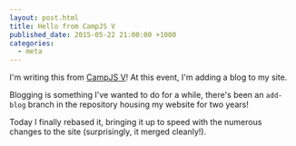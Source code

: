 ```yaml
---
layout: post.html
title: Hello from CampJS V
published_date: 2015-05-22 21:00:00 +1000
categories:
  - meta
---
```


I'm writing this from [CampJS V](http://campjs.com)! At this event, I'm adding a blog to my site.

Blogging is something I've wanted to do for a while, there's been an `add-blog` branch in the repository housing my website for two years!

Today I finally rebased it, bringing it up to speed with the numerous changes to the site (surprisingly, it merged cleanly!).
